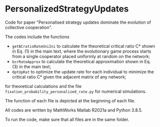 # PersonalizedStrategyUpdates


Code for paper "Personalised strategy updates dominate the evolution of collective cooperation".

The codes include the functions

- `getBCratioRateUniIni` to calculate the theoretical critical ratio C* shown in Eq. (1) in the main text, where the evolutionary game process starts from a single cooperator placed uniformly at random on the network;
- `bcrRateApprox` to calculate the theoretical approximation shown in Eq. (3) in the main text;
- `OptUpRat` to optimize the update rate for each individual to minimize the critical ratio C*  given the adjacent matrix of any network;

for theoretical calculations and the file `fixation_probability_personalized_rate.py` for numerical simulations.

The function of each file is depicted at the beginning of each file.

All codes are written by MathWorks Matlab R2021a and Python 3.8.5.

To run the code, make sure that all files are in the same folder.

